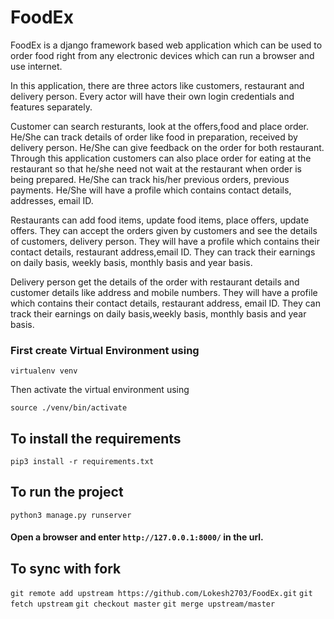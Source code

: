 # FoodEx
    
   FoodEx is a django framework based web application which can be used to order food right from any electronic devices which can run a browser and use internet.
   
  In this application, there are three actors like customers, restaurant and delivery person. Every actor will have their own login credentials and features separately.
  
  Customer can search resturants, look at the offers,food and place order. He/She can track details of order like food in preparation, received by delivery person. He/She can give feedback on the order for both restaurant. Through this application customers can also place order for eating at the restaurant so that he/she need not wait at the restaurant when order is being prepared. He/She can track his/her previous orders, previous payments. He/She will have a profile which contains contact details, addresses, email ID.
  
   Restaurants can add food items, update food items, place offers, update offers. They can accept the orders given by customers and see the details of customers, delivery person. They will have a profile which contains their contact details, restaurant address,email ID. They can track their earnings on daily basis, weekly basis, monthly basis and year basis.
    
   Delivery person get the details of the order with restaurant details and customer details like address and mobile numbers. They will have a profile which contains their contact details, restaurant address, email ID. They can track their earnings on daily basis,weekly basis, monthly basis and year basis.

### First create Virtual Environment using

`virtualenv venv`

Then activate the virtual environment using 

`source ./venv/bin/activate`

## To install the requirements

`pip3 install -r requirements.txt`

## To run the project

`python3 manage.py runserver`

#### Open a browser and enter `http://127.0.0.1:8000/` in the url.

## To sync with fork
`git remote add upstream https://github.com/Lokesh2703/FoodEx.git`
`git fetch upstream`
`git checkout master`
`git merge upstream/master`
